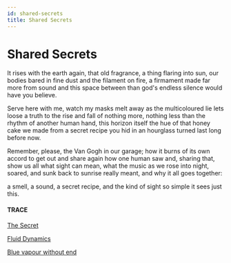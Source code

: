 ```yaml
---
id: shared-secrets
title: Shared Secrets
---
```


# Shared Secrets

It rises with the earth again,
that old fragrance, a thing
flaring into sun,
our bodies bared in fine dust
and the filament on fire,
a firmament made far more 
from sound 
and this space between
than god's endless silence
would have you believe.

Serve here with me, 
watch my masks melt away
as the multicoloured lie
lets loose a truth
to the rise and fall of nothing more, 
nothing less than the rhythm 
of another human hand, 
this horizon itself the hue
of that honey cake we made
from a secret recipe you hid
in an hourglass turned last
long before now.

Remember, please, 
the Van Gogh in our garage;
how it burns of its own accord
to get out and share again
how one human saw
and, sharing that, show us all
what sight can mean,
what the music as we rose
into night, soared, and sunk
back to sunrise
really meant,
and why it all goes together:

a smell, a sound, a secret recipe,
and the kind of sight so simple
it sees just this.


#### TRACE

[The Secret](https://www.poetryfoundation.org/poems/48725/the-secret-56d22a326e5a8)

[Fluid Dynamics](https://www.brainpickings.org/2014/11/13/van-gogh-starry-night-fluid-dynamics-animation/)

[Blue vapour without end](https://www.poetryfoundation.org/poems/52577/monet-refuses-the-operation-56d231289e6db)
